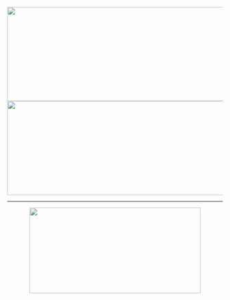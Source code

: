 
<p align="center">
  <img width="800" height="220" src="https://streak-stats.demolab.com?user=kyoresuas&theme=dracula&hide_border=true&border_radius=5&card_width=800">
  <img width="800" height="220" src="https://github-readme-activity-graph.vercel.app/graph?username=Kyoresuas&bg_color=282a36&color=ff6e96&line=ff6e96&point=79dafa&area=true&hide_border=true">
</p>

---


<p align="center">
  <img width="400" height="200" src="https://github-readme-stats.vercel.app/api/top-langs/?username=kyoresuas&size_weight=0.0005&count_weight=0.3&layout=compact&theme=dracula">
</p>
